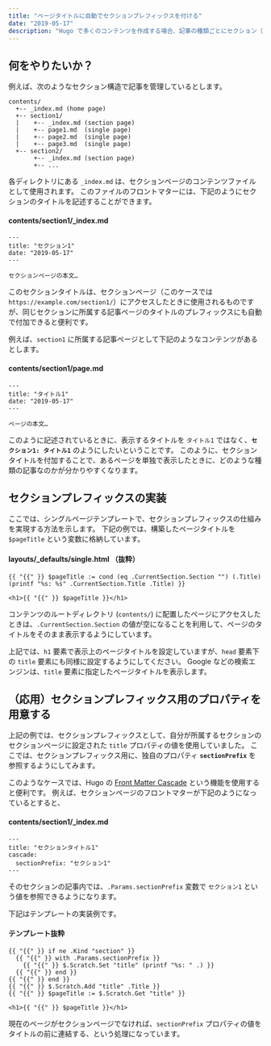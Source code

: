 ```yaml
---
title: "ページタイトルに自動でセクションプレフィックスを付ける"
date: "2019-05-17"
description: "Hugo で多くのコンテンツを作成する場合、記事の種類ごとにセクション（ディレクトリ）に分けて管理することになります。このような場合、各ページのタイトルに対して、セクションのタイトルを自動で付加できれば、ページタイトルの管理が楽になります。"
---
```


何をやりたいか？
----

例えば、次のようなセクション構造で記事を管理しているとします。

```
contents/
  +-- _index.md (home page)
  +-- section1/
  |    +-- _index.md (section page)
  |    +-- page1.md  (single page)
  |    +-- page2.md  (single page)
  |    +-- page3.md  (single page)
  +-- section2/
       +-- _index.md (section page)
       +-- ...
```

各ディレクトリにある `_index.md` は、セクションページのコンテンツファイルとして使用されます。
このファイルのフロントマターには、下記のようにセクションのタイトルを記述することができます。

#### contents/section1/_index.md

```
---
title: "セクション1"
date: "2019-05-17"
---

セクションページの本文…
```

このセクションタイトルは、セクションページ（このケースでは `https://example.com/section1/`）にアクセスしたときに使用されるものですが、同じセクションに所属する記事ページのタイトルのプレフィックスにも自動で付加できると便利です。

例えば、`section1` に所属する記事ページとして下記のようなコンテンツがあるとします。

#### contents/section1/page.md

```
---
title: "タイトル1"
date: "2019-05-17"
---

ページの本文…
```

このように記述されているときに、表示するタイトルを `タイトル1` ではなく、**`セクション1: タイトル1`** のようにしたいということです。
このように、セクションタイトルを付加することで、あるページを単独で表示したときに、どのような種類の記事なのかが分かりやすくなります。


セクションプレフィックスの実装
----

ここでは、シングルページテンプレートで、セクションプレフィックスの仕組みを実現する方法を示します。
下記の例では、構築したページタイトルを `$pageTitle` という変数に格納しています。

#### layouts/_defaults/single.html （抜粋）

```
{{ "{{" }} $pageTitle := cond (eq .CurrentSection.Section "") (.Title) (printf "%s: %s" .CurrentSection.Title .Title) }}

<h1>{{ "{{" }} $pageTitle }}</h1>
```

コンテンツのルートディレクトリ (`contents/`) に配置したページにアクセスしたときは、`.CurrentSection.Section` の値が空になることを利用して、ページのタイトルをそのまま表示するようにしています。

上記では、`h1` 要素で表示上のページタイトルを設定していますが、`head` 要素下の `title` 要素にも同様に設定するようにしてください。
Google などの検索エンジンは、`title` 要素に指定したページタイトルを表示します。


（応用）セクションプレフィックス用のプロパティを用意する
----

上記の例では、セクションプレフィックスとして、自分が所属するセクションのセクションページに設定された `title` プロパティの値を使用していました。
ここでは、セクションプレフィックス用に、独自のプロパティ **`sectionPrefix`** を参照するようにしてみます。

このようなケースでは、Hugo の [Front Matter Cascade](https://gohugo.io/content-management/front-matter/#front-matter-cascade) という機能を使用すると便利です。
例えば、セクションページのフロントマターが下記のようになっているとすると、

#### contents/section1/_index.md

```
---
title: "セクションタイトル1"
cascade:
  sectionPrefix: "セクション1"
---
```

そのセクションの記事内では、`.Params.sectionPrefix` 変数で `セクション1` という値を参照できるようになります。

下記はテンプレートの実装例です。

#### テンプレート抜粋

```
{{ "{{" }} if ne .Kind "section" }}
  {{ "{{" }} with .Params.sectionPrefix }}
    {{ "{{" }} $.Scratch.Set "title" (printf "%s: " .) }}
  {{ "{{" }} end }}
{{ "{{" }} end }}
{{ "{{" }} $.Scratch.Add "title" .Title }}
{{ "{{" }} $pageTitle := $.Scratch.Get "title" }}

<h1>{{ "{{" }} $pageTitle }}</h1>
```

現在のページがセクションページでなければ、`sectionPrefix` プロパティの値をタイトルの前に連結する、という処理になっています。

